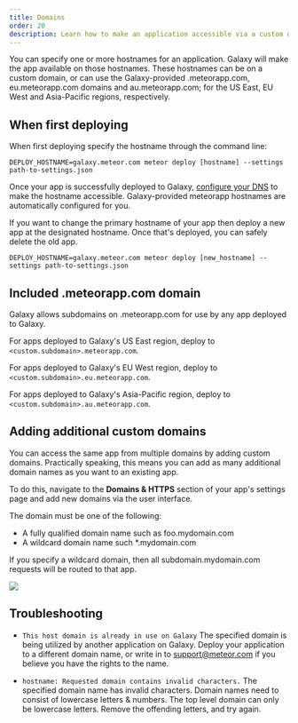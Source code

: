 ```yaml
---
title: Domains
order: 20
description: Learn how to make an application accessible via a custom domain name
---
```


You can specify one or more hostnames for an application. Galaxy will make the app available on those hostnames. These hostnames can be on a custom domain, or can use the Galaxy-provided .meteorapp.com, eu.meteorapp.com domains and au.meteorapp.com; for the US East, EU West and Asia-Pacific regions, respectively.

<h2 id="command-line">When first deploying</h2>

When first deploying specify the hostname through the command line:

`DEPLOY_HOSTNAME=galaxy.meteor.com meteor deploy [hostname] --settings path-to-settings.json`

Once your app is successfully deployed to Galaxy, [configure your DNS](/dns.html) to make the hostname accessible. Galaxy-provided meteorapp hostnames are automatically configured for you.

If you want to change the primary hostname of your app then deploy a new app at the designated hostname. Once that's deployed, you can safely delete the old app.

`DEPLOY_HOSTNAME=galaxy.meteor.com meteor deploy [new_hostname] --settings path-to-settings.json`

<h2 id="meteorapp-subdomain">Included .meteorapp.com domain</h2>

Galaxy allows subdomains on .meteorapp.com for use by any app deployed to Galaxy.

For apps deployed to Galaxy's US East  region, deploy to `<custom.subdomain>.meteorapp.com`.

For apps deployed to Galaxy's EU West region, deploy to `<custom.subdomain>.eu.meteorapp.com`.

For apps deployed to Galaxy's Asia-Pacific region, deploy to `<custom.subdomain>.au.meteorapp.com`.

<h2 id="add-domain">Adding additional custom domains</h2>

You can access the same app from multiple domains by adding custom domains. Practically speaking, this means you can add as many additional domain names as you want to an existing app.

To do this, navigate to the **Domains & HTTPS** section of your app's settings page and add new domains via the user interface.

The domain must be one of the following:
* A fully qualified domain name such as foo.mydomain.com
* A wildcard domain name such *.mydomain.com

If you specify a wildcard domain, then all subdomain.mydomain.com requests will be routed to that app.

<img src="/images/view-custom-domains.png"/>

<h2 id="troubleshooting">Troubleshooting</h2>

- `This host domain is already in use on Galaxy` The specified domain is being utilized by another application on Galaxy. Deploy your application to a different domain name, or write in to <a href="mailto:support@meteor.com">support@meteor.com</a> if you believe you have the rights to the name.

- `hostname: Requested domain contains invalid characters.` The specified domain name has invalid characters. Domain names need to consist of lowercase letters & numbers. The top level domain can only be lowercase letters. Remove the offending letters, and try again.
